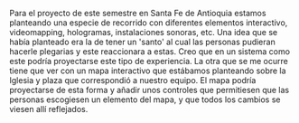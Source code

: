 Para el proyecto de este semestre en Santa Fe de Antioquia estamos planteando una especie de recorrido con diferentes elementos interactivo, videomapping, hologramas,
instalaciones sonoras, etc. Una idea que se había planteado era la de tener un 'santo' al cual las personas pudieran hacerle plegarias y este reaccionara a estas. 
Creo que en un sistema como este podría proyectarse este tipo de experiencia. La otra que se me ocurre tiene que ver con un mapa interactivo que estábamos planteando
sobre la Iglesia y plaza que correspondió a nuestro equipo. El mapa podría proyectarse de esta forma y añadir unos controles que permitiesen que las personas
escogiesen un elemento del mapa, y que todos los cambios se viesen allí reflejados. 

